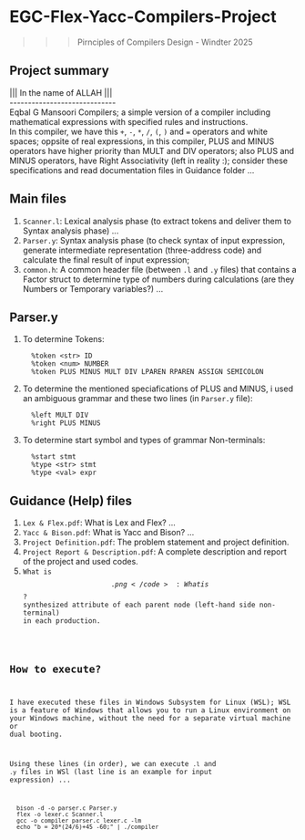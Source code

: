 # EGC-Flex-Yacc-Compilers-Project
>>> Pirnciples of Compilers Design - Windter 2025

## Project summary
||| In the name of ALLAH ||| <br />
----------------------------- <br />
Eqbal G Mansoori Compilers; a simple version of a compiler including mathematical expressions with specified rules and instructions. <br />
In this compiler, we have this <code>+</code>, <code>-</code>, <code>*</code>, <code>/</code>, <code>(</code>, <code>)</code> and <code>=</code> operators and white spaces; oppsite of real expressions, in this compiler, PLUS and MINUS operators have higher priority than MULT and DIV operators; also PLUS and MINUS operators, have Right Associativity (left in reality :); consider these specifications and read documentation files in Guidance folder ...

## Main files
1) <code>Scanner.l</code>: Lexical analysis phase (to extract tokens and deliver them to Syntax analysis phase) ...
2) <code>Parser.y</code>: Syntax analysis phase (to check syntax of input expression, generate intermediate representation (three-address code) and calculate the final result of input expression;
3) <code>common.h</code>: A common header file (between <code>.l</code> and <code>.y</code> files) that contains a Factor struct to determine type of numbers during calculations (are they Numbers or Temporary variables?) ...

## Parser.y
1) To determine Tokens:
   
         %token <str> ID
         %token <num> NUMBER
         %token PLUS MINUS MULT DIV LPAREN RPAREN ASSIGN SEMICOLON
2) To determine the mentioned speciafications of PLUS and MINUS, i used an ambiguous grammar and these two lines (in <code>Parser.y</code> file):
   
         %left MULT DIV
         %right PLUS MINUS
3) To determine start symbol and types of grammar Non-terminals:
   
         %start stmt
         %type <str> stmt
         %type <val> expr
   

## Guidance (Help) files
1) <code>Lex & Flex.pdf</code>: What is Lex and Flex? ...
2) <code>Yacc & Bison.pdf</code>: What is Yacc and Bison? ...
3) <code>Project Definition.pdf</code>: The problem statement and project definition.
4) <code>Project Report & Description.pdf</code>: A complete description and report of the project and used codes.
5) <code>What is $$.png</code>: What is $$? synthesized attribute of each parent node (left-hand side non-terminal) in each production.

## How to execute?
I have executed these files in Windows Subsystem for Linux (WSL); WSL is a feature of Windows that allows you to run a Linux environment on your Windows machine, without the need for a separate virtual machine or dual booting.

Using these lines (in order), we can execute <code>.l</code> and <code>.y</code> files in WSl (last line is an example for input expression) ...

      bison -d -o parser.c Parser.y
      flex -o lexer.c Scanner.l
      gcc -o compiler parser.c lexer.c -lm
      echo "b = 20*(24/6)+45 -60;" | ./compiler
